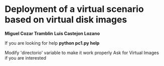 # Deployment of a virtual scenario based on virtual disk images

**Miguel Cozar Tramblin**
**Luis Castejon Lozano**


If you are looking for help
**python pc1.py help**


Modify 'directorio' variable to make it work properly
Ask for Virtual Images if you are interested

